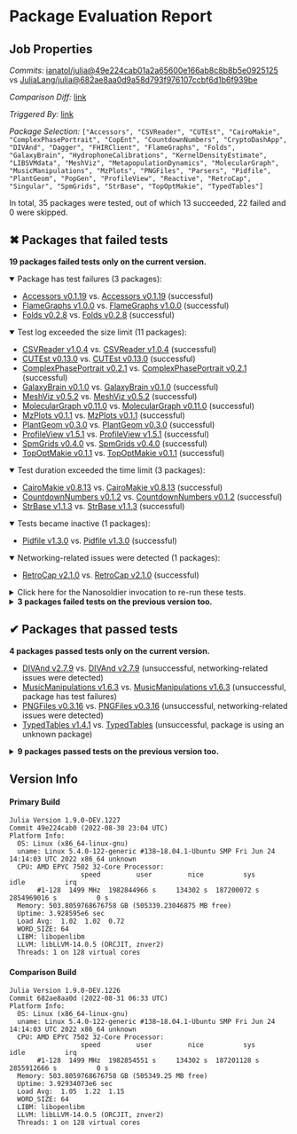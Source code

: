 # Package Evaluation Report

## Job Properties

*Commits:* [ianatol/julia@49e224cab01a2a65600e166ab8c8b8b5e0925125](https://github.com/ianatol/julia/commit/49e224cab01a2a65600e166ab8c8b8b5e0925125) vs [JuliaLang/julia@682ae8aa0d9a58d793f976107ccbf6d1b6f939be](https://github.com/JuliaLang/julia/commit/682ae8aa0d9a58d793f976107ccbf6d1b6f939be)

*Comparison Diff:* [link](https://github.com/JuliaLang/julia/compare/682ae8aa0d9a58d793f976107ccbf6d1b6f939be..ianatol/julia:49e224cab01a2a65600e166ab8c8b8b5e0925125)

*Triggered By:* [link](https://github.com/JuliaLang/julia/pull/44803#issuecomment-1232521771)

*Package Selection:* `["Accessors", "CSVReader", "CUTEst", "CairoMakie", "ComplexPhasePortrait", "CopEnt", "CountdownNumbers", "CryptoDashApp", "DIVAnd", "Dagger", "FHIRClient", "FlameGraphs", "Folds", "GalaxyBrain", "HydrophoneCalibrations", "KernelDensityEstimate", "LIBSVMdata", "MeshViz", "MetapopulationDynamics", "MolecularGraph", "MusicManipulations", "MzPlots", "PNGFiles", "Parsers", "Pidfile", "PlantGeom", "PopGen", "ProfileView", "Reactive", "RetroCap", "Singular", "SpmGrids", "StrBase", "TopOptMakie", "TypedTables"]`

In total, 35 packages were tested, out of which 13 succeeded, 22 failed and 0 were skipped.


## ✖ Packages that failed tests

**19 packages failed tests only on the current version.**

<details open><summary>Package has test failures (3 packages):</summary>
<p>


- [Accessors v0.1.19](https://s3.amazonaws.com/julialang-reports/nanosoldier/pkgeval/by_hash/49e224c_vs_682ae8a/Accessors.primary.log) vs. [Accessors v0.1.19](https://s3.amazonaws.com/julialang-reports/nanosoldier/pkgeval/by_hash/49e224c_vs_682ae8a/Accessors.against.log) (successful)
- [FlameGraphs v1.0.0](https://s3.amazonaws.com/julialang-reports/nanosoldier/pkgeval/by_hash/49e224c_vs_682ae8a/FlameGraphs.primary.log) vs. [FlameGraphs v1.0.0](https://s3.amazonaws.com/julialang-reports/nanosoldier/pkgeval/by_hash/49e224c_vs_682ae8a/FlameGraphs.against.log) (successful)
- [Folds v0.2.8](https://s3.amazonaws.com/julialang-reports/nanosoldier/pkgeval/by_hash/49e224c_vs_682ae8a/Folds.primary.log) vs. [Folds v0.2.8](https://s3.amazonaws.com/julialang-reports/nanosoldier/pkgeval/by_hash/49e224c_vs_682ae8a/Folds.against.log) (successful)

</p>
</details>

<details open><summary>Test log exceeded the size limit (11 packages):</summary>
<p>


- [CSVReader v1.0.4](https://s3.amazonaws.com/julialang-reports/nanosoldier/pkgeval/by_hash/49e224c_vs_682ae8a/CSVReader.primary.log) vs. [CSVReader v1.0.4](https://s3.amazonaws.com/julialang-reports/nanosoldier/pkgeval/by_hash/49e224c_vs_682ae8a/CSVReader.against.log) (successful)
- [CUTEst v0.13.0](https://s3.amazonaws.com/julialang-reports/nanosoldier/pkgeval/by_hash/49e224c_vs_682ae8a/CUTEst.primary.log) vs. [CUTEst v0.13.0](https://s3.amazonaws.com/julialang-reports/nanosoldier/pkgeval/by_hash/49e224c_vs_682ae8a/CUTEst.against.log) (successful)
- [ComplexPhasePortrait v0.2.1](https://s3.amazonaws.com/julialang-reports/nanosoldier/pkgeval/by_hash/49e224c_vs_682ae8a/ComplexPhasePortrait.primary.log) vs. [ComplexPhasePortrait v0.2.1](https://s3.amazonaws.com/julialang-reports/nanosoldier/pkgeval/by_hash/49e224c_vs_682ae8a/ComplexPhasePortrait.against.log) (successful)
- [GalaxyBrain v0.1.0](https://s3.amazonaws.com/julialang-reports/nanosoldier/pkgeval/by_hash/49e224c_vs_682ae8a/GalaxyBrain.primary.log) vs. [GalaxyBrain v0.1.0](https://s3.amazonaws.com/julialang-reports/nanosoldier/pkgeval/by_hash/49e224c_vs_682ae8a/GalaxyBrain.against.log) (successful)
- [MeshViz v0.5.2](https://s3.amazonaws.com/julialang-reports/nanosoldier/pkgeval/by_hash/49e224c_vs_682ae8a/MeshViz.primary.log) vs. [MeshViz v0.5.2](https://s3.amazonaws.com/julialang-reports/nanosoldier/pkgeval/by_hash/49e224c_vs_682ae8a/MeshViz.against.log) (successful)
- [MolecularGraph v0.11.0](https://s3.amazonaws.com/julialang-reports/nanosoldier/pkgeval/by_hash/49e224c_vs_682ae8a/MolecularGraph.primary.log) vs. [MolecularGraph v0.11.0](https://s3.amazonaws.com/julialang-reports/nanosoldier/pkgeval/by_hash/49e224c_vs_682ae8a/MolecularGraph.against.log) (successful)
- [MzPlots v0.1.1](https://s3.amazonaws.com/julialang-reports/nanosoldier/pkgeval/by_hash/49e224c_vs_682ae8a/MzPlots.primary.log) vs. [MzPlots v0.1.1](https://s3.amazonaws.com/julialang-reports/nanosoldier/pkgeval/by_hash/49e224c_vs_682ae8a/MzPlots.against.log) (successful)
- [PlantGeom v0.3.0](https://s3.amazonaws.com/julialang-reports/nanosoldier/pkgeval/by_hash/49e224c_vs_682ae8a/PlantGeom.primary.log) vs. [PlantGeom v0.3.0](https://s3.amazonaws.com/julialang-reports/nanosoldier/pkgeval/by_hash/49e224c_vs_682ae8a/PlantGeom.against.log) (successful)
- [ProfileView v1.5.1](https://s3.amazonaws.com/julialang-reports/nanosoldier/pkgeval/by_hash/49e224c_vs_682ae8a/ProfileView.primary.log) vs. [ProfileView v1.5.1](https://s3.amazonaws.com/julialang-reports/nanosoldier/pkgeval/by_hash/49e224c_vs_682ae8a/ProfileView.against.log) (successful)
- [SpmGrids v0.4.0](https://s3.amazonaws.com/julialang-reports/nanosoldier/pkgeval/by_hash/49e224c_vs_682ae8a/SpmGrids.primary.log) vs. [SpmGrids v0.4.0](https://s3.amazonaws.com/julialang-reports/nanosoldier/pkgeval/by_hash/49e224c_vs_682ae8a/SpmGrids.against.log) (successful)
- [TopOptMakie v0.1.1](https://s3.amazonaws.com/julialang-reports/nanosoldier/pkgeval/by_hash/49e224c_vs_682ae8a/TopOptMakie.primary.log) vs. [TopOptMakie v0.1.1](https://s3.amazonaws.com/julialang-reports/nanosoldier/pkgeval/by_hash/49e224c_vs_682ae8a/TopOptMakie.against.log) (successful)

</p>
</details>

<details open><summary>Test duration exceeded the time limit (3 packages):</summary>
<p>


- [CairoMakie v0.8.13](https://s3.amazonaws.com/julialang-reports/nanosoldier/pkgeval/by_hash/49e224c_vs_682ae8a/CairoMakie.primary.log) vs. [CairoMakie v0.8.13](https://s3.amazonaws.com/julialang-reports/nanosoldier/pkgeval/by_hash/49e224c_vs_682ae8a/CairoMakie.against.log) (successful)
- [CountdownNumbers v0.1.2](https://s3.amazonaws.com/julialang-reports/nanosoldier/pkgeval/by_hash/49e224c_vs_682ae8a/CountdownNumbers.primary.log) vs. [CountdownNumbers v0.1.2](https://s3.amazonaws.com/julialang-reports/nanosoldier/pkgeval/by_hash/49e224c_vs_682ae8a/CountdownNumbers.against.log) (successful)
- [StrBase v1.1.3](https://s3.amazonaws.com/julialang-reports/nanosoldier/pkgeval/by_hash/49e224c_vs_682ae8a/StrBase.primary.log) vs. [StrBase v1.1.3](https://s3.amazonaws.com/julialang-reports/nanosoldier/pkgeval/by_hash/49e224c_vs_682ae8a/StrBase.against.log) (successful)

</p>
</details>

<details open><summary>Tests became inactive (1 packages):</summary>
<p>


- [Pidfile v1.3.0](https://s3.amazonaws.com/julialang-reports/nanosoldier/pkgeval/by_hash/49e224c_vs_682ae8a/Pidfile.primary.log) vs. [Pidfile v1.3.0](https://s3.amazonaws.com/julialang-reports/nanosoldier/pkgeval/by_hash/49e224c_vs_682ae8a/Pidfile.against.log) (successful)

</p>
</details>

<details open><summary>Networking-related issues were detected (1 packages):</summary>
<p>


- [RetroCap v2.1.0](https://s3.amazonaws.com/julialang-reports/nanosoldier/pkgeval/by_hash/49e224c_vs_682ae8a/RetroCap.primary.log) vs. [RetroCap v2.1.0](https://s3.amazonaws.com/julialang-reports/nanosoldier/pkgeval/by_hash/49e224c_vs_682ae8a/RetroCap.against.log) (successful)

</p>
</details>

<details><summary>Click here for the Nanosoldier invocation to re-run these tests.</summary>
<p>

```
@nanosoldier `runtests(["Accessors", "CSVReader", "CUTEst", "CairoMakie", "ComplexPhasePortrait", "CountdownNumbers", "FlameGraphs", "Folds", "GalaxyBrain", "MeshViz", "MolecularGraph", "MzPlots", "Pidfile", "PlantGeom", "ProfileView", "RetroCap", "SpmGrids", "StrBase", "TopOptMakie"], vs = ":master")`
```

</p>
</details>


<details><summary><strong>3 packages failed tests on the previous version too.</strong></summary>
<p>

<details open><summary>Package has test failures (2 packages):</summary>
<p>


- [FHIRClient v1.0.3](https://s3.amazonaws.com/julialang-reports/nanosoldier/pkgeval/by_hash/49e224c_vs_682ae8a/FHIRClient.primary.log)
- [Parsers v2.4.0](https://s3.amazonaws.com/julialang-reports/nanosoldier/pkgeval/by_hash/49e224c_vs_682ae8a/Parsers.primary.log)

</p>
</details>

<details open><summary>Tests became inactive (1 packages):</summary>
<p>


- [LIBSVMdata v0.1.0](https://s3.amazonaws.com/julialang-reports/nanosoldier/pkgeval/by_hash/49e224c_vs_682ae8a/LIBSVMdata.primary.log)

</p>
</details>

</p>
</details>


## ✔ Packages that passed tests

**4 packages passed tests only on the current version.**

- [DIVAnd v2.7.9](https://s3.amazonaws.com/julialang-reports/nanosoldier/pkgeval/by_hash/49e224c_vs_682ae8a/DIVAnd.primary.log) vs. [DIVAnd v2.7.9](https://s3.amazonaws.com/julialang-reports/nanosoldier/pkgeval/by_hash/49e224c_vs_682ae8a/DIVAnd.against.log) (unsuccessful, networking-related issues were detected)
- [MusicManipulations v1.6.3](https://s3.amazonaws.com/julialang-reports/nanosoldier/pkgeval/by_hash/49e224c_vs_682ae8a/MusicManipulations.primary.log) vs. [MusicManipulations v1.6.3](https://s3.amazonaws.com/julialang-reports/nanosoldier/pkgeval/by_hash/49e224c_vs_682ae8a/MusicManipulations.against.log) (unsuccessful, package has test failures)
- [PNGFiles v0.3.16](https://s3.amazonaws.com/julialang-reports/nanosoldier/pkgeval/by_hash/49e224c_vs_682ae8a/PNGFiles.primary.log) vs. [PNGFiles v0.3.16](https://s3.amazonaws.com/julialang-reports/nanosoldier/pkgeval/by_hash/49e224c_vs_682ae8a/PNGFiles.against.log) (unsuccessful, networking-related issues were detected)
- [TypedTables v1.4.1](https://s3.amazonaws.com/julialang-reports/nanosoldier/pkgeval/by_hash/49e224c_vs_682ae8a/TypedTables.primary.log) vs. [TypedTables](https://s3.amazonaws.com/julialang-reports/nanosoldier/pkgeval/by_hash/49e224c_vs_682ae8a/TypedTables.against.log) (unsuccessful, package is using an unknown package)

<details><summary><strong>9 packages passed tests on the previous version too.</strong></summary>
<p>

- [CopEnt v0.1.0](https://s3.amazonaws.com/julialang-reports/nanosoldier/pkgeval/by_hash/49e224c_vs_682ae8a/CopEnt.primary.log)
- [CryptoDashApp v0.3.0](https://s3.amazonaws.com/julialang-reports/nanosoldier/pkgeval/by_hash/49e224c_vs_682ae8a/CryptoDashApp.primary.log)
- [Dagger v0.16.1](https://s3.amazonaws.com/julialang-reports/nanosoldier/pkgeval/by_hash/49e224c_vs_682ae8a/Dagger.primary.log)
- [HydrophoneCalibrations v0.2.7](https://s3.amazonaws.com/julialang-reports/nanosoldier/pkgeval/by_hash/49e224c_vs_682ae8a/HydrophoneCalibrations.primary.log)
- [KernelDensityEstimate v0.5.11](https://s3.amazonaws.com/julialang-reports/nanosoldier/pkgeval/by_hash/49e224c_vs_682ae8a/KernelDensityEstimate.primary.log)
- [MetapopulationDynamics v0.0.1](https://s3.amazonaws.com/julialang-reports/nanosoldier/pkgeval/by_hash/49e224c_vs_682ae8a/MetapopulationDynamics.primary.log)
- [PopGen v0.9.0](https://s3.amazonaws.com/julialang-reports/nanosoldier/pkgeval/by_hash/49e224c_vs_682ae8a/PopGen.primary.log)
- [Reactive v0.8.3](https://s3.amazonaws.com/julialang-reports/nanosoldier/pkgeval/by_hash/49e224c_vs_682ae8a/Reactive.primary.log)
- [Singular v0.13.0](https://s3.amazonaws.com/julialang-reports/nanosoldier/pkgeval/by_hash/49e224c_vs_682ae8a/Singular.primary.log)

</p>
</details>


## Version Info

#### Primary Build

```
Julia Version 1.9.0-DEV.1227
Commit 49e224cab0 (2022-08-30 23:04 UTC)
Platform Info:
  OS: Linux (x86_64-linux-gnu)
  uname: Linux 5.4.0-122-generic #138~18.04.1-Ubuntu SMP Fri Jun 24 14:14:03 UTC 2022 x86_64 unknown
  CPU: AMD EPYC 7502 32-Core Processor: 
                  speed         user         nice          sys         idle          irq
       #1-128  1499 MHz  1982844966 s     134302 s  187200072 s  2854969016 s          0 s
  Memory: 503.8059768676758 GB (505339.23046875 MB free)
  Uptime: 3.928595e6 sec
  Load Avg:  1.02  1.02  0.72
  WORD_SIZE: 64
  LIBM: libopenlibm
  LLVM: libLLVM-14.0.5 (ORCJIT, znver2)
  Threads: 1 on 128 virtual cores

```

#### Comparison Build

```
Julia Version 1.9.0-DEV.1226
Commit 682ae8aa0d (2022-08-31 06:33 UTC)
Platform Info:
  OS: Linux (x86_64-linux-gnu)
  uname: Linux 5.4.0-122-generic #138~18.04.1-Ubuntu SMP Fri Jun 24 14:14:03 UTC 2022 x86_64 unknown
  CPU: AMD EPYC 7502 32-Core Processor: 
                  speed         user         nice          sys         idle          irq
       #1-128  1499 MHz  1982854551 s     134302 s  187201128 s  2855912666 s          0 s
  Memory: 503.8059768676758 GB (505349.25 MB free)
  Uptime: 3.92934073e6 sec
  Load Avg:  1.05  1.22  1.15
  WORD_SIZE: 64
  LIBM: libopenlibm
  LLVM: libLLVM-14.0.5 (ORCJIT, znver2)
  Threads: 1 on 128 virtual cores

```
<!-- Generated on 2022-08-31T04:30:47.747 -->
